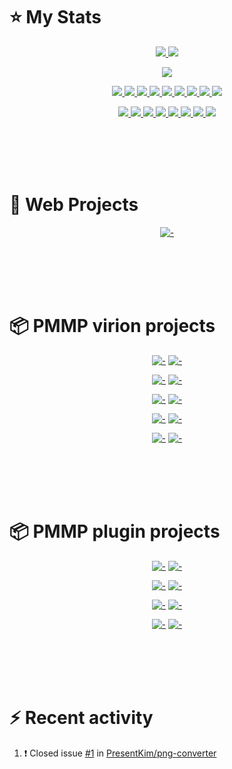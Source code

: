 # :star: My Stats
<p align="center"><a href="#">
  <img src="https://github-readme-stats.vercel.app/api?username=PresentKim&show_icons=true&include_all_commits=true&line_height=33&count_private=true&theme=nord" />
  <img src="https://github-readme-stats.vercel.app/api/top-langs?username=PresentKim&langs_count=4&count_private=true&theme=nord" />
</a></p>
<p align="center"><a href="#">
  <img src="https://github-profile-trophy.vercel.app/?username=PresentKim&margin-w=28&margin-h=15&theme=nord" />
</p></a></p>
  
<p align="center"><a href="#">
  <img src="https://img.shields.io/badge/-C-2e3440?logoColor=81a1c1&logo=C" />
  <img src="https://img.shields.io/badge/-C++-2e3440?logoColor=81a1c1&logo=c%2b%2b" />
  <img src="https://img.shields.io/badge/-Java-2e3440?logoColor=81a1c1&logo=Java" />
  <img src="https://img.shields.io/badge/-PHP-2e3440?logoColor=81a1c1&logo=PHP" />
  <img src="https://img.shields.io/badge/-JavaScript-2e3440?logoColor=81a1c1&logo=JavaScript" />
  <img src="https://img.shields.io/badge/-SQL-2e3440?logoColor=81a1c1&logo=MySQL" />
  <img src="https://img.shields.io/badge/-HTML5-2e3440?logoColor=81a1c1&logo=html5" />
  <img src="https://img.shields.io/badge/-SCSS-2e3440?logoColor=81a1c1&logo=sass" />
  <img src="https://img.shields.io/badge/-SVG-2e3440?logoColor=81a1c1&logo=svg" />
</a></p>
<p align="center"><a href="#">
  <img src="https://img.shields.io/badge/-Git-2e3440?logoColor=81a1c1&logo=git" />
  <img src="https://img.shields.io/badge/-Github-2e3440?logoColor=81a1c1&logo=github" />
  <img src="https://img.shields.io/badge/-Linux-2e3440?logoColor=81a1c1&logo=linux" />
  <img src="https://img.shields.io/badge/-Ubuntu-2e3440?logoColor=81a1c1&logo=ubuntu" />
  <img src="https://img.shields.io/badge/-NodeJS-2e3440?logoColor=81a1c1&logo=node.js" />
  <img src="https://img.shields.io/badge/-VueJS-2e3440?logoColor=81a1c1&logo=vue.js" />
  <img src="https://img.shields.io/badge/-Hexo-2e3440?logoColor=81a1c1&logo=hexo" />
  <img src="https://img.shields.io/badge/-Svelte-2e3440?logoColor=81a1c1&logo=svelte" />
</a></p>
  
<br><br><br><br>
  
# :book: Web Projects
<div align="center">
  
  [![-](https://github-readme-stats.vercel.app/api/pin/?show_owner=true&theme=nord&username=Blugin&repo=blugin.github.io)](https://github.com/Blugin/blugin.github.io)
  
</div>
  
<br><br><br><br>
  
# :package: PMMP virion projects
<div align="center">
  
  [![-](https://github-readme-stats.vercel.app/api/pin/?show_owner=true&theme=nord&username=PresentKim&repo=libtranslator)](https://github.com/BluPresentKimgin/libtranslator)
  [![-](https://github-readme-stats.vercel.app/api/pin/?show_owner=true&theme=nord&username=PresentKim&repo=libcommand)](https://github.com/PresentKim/libcommand)
  
  [![-](https://github-readme-stats.vercel.app/api/pin/?show_owner=true&theme=nord&username=PresentKim&repo=arrayutils)](https://github.com/PresentKim/arrayutils)
  [![-](https://github-readme-stats.vercel.app/api/pin/?show_owner=true&theme=nord&username=PresentKim&repo=stringutils)](https://github.com/PresentKim/stringutils)
  
  [![-](https://github-readme-stats.vercel.app/api/pin/?show_owner=true&theme=nord&username=PresentKim&repo=banner-factory)](https://github.com/PresentKim/banner-factory)
  [![-](https://github-readme-stats.vercel.app/api/pin/?show_owner=true&theme=nord&username=PresentKim&repo=InvMenuPlus)](https://github.com/PresentKim/InvMenuPlus)
  
  [![-](https://github-readme-stats.vercel.app/api/pin/?show_owner=true&theme=nord&username=PresentKim&repo=self-factory-trait)](https://github.com/PresentKim/self-factory-trait)
  [![-](https://github-readme-stats.vercel.app/api/pin/?show_owner=true&theme=nord&username=PresentKim&repo=singleton-trait)](https://github.com/PresentKim/singleton-trait)
  
  [![-](https://github-readme-stats.vercel.app/api/pin/?show_owner=true&theme=nord&username=PresentKim&repo=multilingual-config-trait)](https://github.com/PresentKim/multilingual-config-trait)
  [![-](https://github-readme-stats.vercel.app/api/pin/?show_owner=true&theme=nord&username=PresentKim&repo=locale-converter)](https://github.com/PresentKim/locale-converter)
  
</div>
  
<br><br><br><br>
  
# :package: PMMP plugin projects
<div align="center">
  
  [![-](https://github-readme-stats.vercel.app/api/pin/?show_owner=true&theme=nord&username=Blugin&repo=PaymentPool)](https://github.com/Blugin/PaymentPool)
  [![-](https://github-readme-stats.vercel.app/api/pin/?show_owner=true&theme=nord&username=Blugin&repo=BluginTools)](https://github.com/Blugin/BluginTools)
  
  [![-](https://github-readme-stats.vercel.app/api/pin/?show_owner=true&theme=nord&username=PresentKim&repo=Lifespan)](https://github.com/PresentKim/Lifespan)
  [![-](https://github-readme-stats.vercel.app/api/pin/?show_owner=true&theme=nord&username=Blugin&repo=DataCleaner)](https://github.com/Blugin/DataCleaner)
  
  [![-](https://github-readme-stats.vercel.app/api/pin/?show_owner=true&theme=nord&username=Blugin&repo=SkinFactory)](https://github.com/Blugin/SkinFactory)
  [![-](https://github-readme-stats.vercel.app/api/pin/?show_owner=true&theme=nord&username=Blugin&repo=PersonaSkin)](https://github.com/Blugin/PersonaSkin)
  
  [![-](https://github-readme-stats.vercel.app/api/pin/?show_owner=true&theme=nord&username=Blugin&repo=IgnoreCase)](https://github.com/Blugin/IgnoreCase)
  [![-](https://github-readme-stats.vercel.app/api/pin/?show_owner=true&theme=nord&username=Blugin&repo=ChunkLoader)](https://github.com/Blugin/ChunkLoader)
  
</div>
  
<br><br><br><br>
  
# :zap: Recent activity
<!--START_SECTION:activity-->
1. ❗️ Closed issue [#1](https://github.com/PresentKim/png-converter/issues/1) in [PresentKim/png-converter](https://github.com/PresentKim/png-converter)
<!--END_SECTION:activity-->
